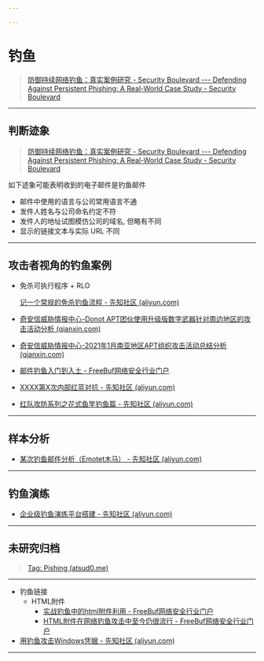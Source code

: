 ```yaml
---

---
```


# 钓鱼

> [防御持续网络钓鱼：真实案例研究 - Security Boulevard --- Defending Against Persistent Phishing: A Real-World Case Study - Security Boulevard](https://securityboulevard.com/2024/06/defending-against-persistent-phishing-a-real-world-case-study/)

---

## 判断迹象

> [防御持续网络钓鱼：真实案例研究 - Security Boulevard --- Defending Against Persistent Phishing: A Real-World Case Study - Security Boulevard](https://securityboulevard.com/2024/06/defending-against-persistent-phishing-a-real-world-case-study/)

如下迹象可能表明收到的电子邮件是钓鱼邮件

- 邮件中使用的语言与公司常用语言不通
- 发件人姓名与公司命名约定不符
- 发件人的地址试图模仿公司的域名, 但略有不同
- 显示的链接文本与实际 URL 不同

---

## 攻击者视角的钓鱼案例

- 免杀可执行程序 + RLO

  [记一个常规的免杀钓鱼流程 - 先知社区 (aliyun.com)](https://xz.aliyun.com/t/11885?time__1311=mqmx0DBD9Dy09D0vo4%2Bhaxn7DuDfhoT2DTD&alichlgref=https%3A%2F%2Fwww.google.com%2F)
  
- [奇安信威胁情报中心-Donot APT团伙使用升级版数字武器针对周边地区的攻击活动分析 (qianxin.com)](https://ti.qianxin.com/blog/articles/analysis-of-donot-apt-group-attacks-on-surrounding-areas/)

- [奇安信威胁情报中心-2021年1月南亚地区APT组织攻击活动总结分析 (qianxin.com)](https://ti.qianxin.com/blog/articles/Summary-and-analysis-of-APT-attack-activities-in-South-Asia-in-January-2021/)

- [邮件钓鱼入门到入土 - FreeBuf网络安全行业门户](https://www.freebuf.com/articles/web/260391.html)

- [XXXX第X次内部红蓝对抗 - 先知社区 (aliyun.com)](https://xz.aliyun.com/t/10731?time__1311=mq%2BxB7DQGQi%3D6x0H3bDyiKN0QwPGI%3Dq4x&alichlgref=https%3A%2F%2Fgithub.com%2Ftib36%2FPhishingBook%3Ftab%3Dreadme-ov-file)

- [红队攻防系列之花式鱼竿钓鱼篇 - 先知社区 (aliyun.com)](https://xz.aliyun.com/t/7958?time__1311=n4%2BxnD0DyDu7%3D0KDtD%2FiW%2B%2BDRxWwET%2B2qiKYQx&u_atoken=b3f182c7de2346300545cf550b675aaa&u_asession=01aVloK8zdyz1jbLMCfi3Rb_nJ-DNhv22v_SsASnWdWOhSTG5nkI4iMtai7iaLZyHuJB-YY_UqRErInTL5mMzm-GyPlBJUEqctiaTooWaXr7I&u_asig=05gKuE463GuJgxD-1Hv2Y2uZaxRpUSO3DG9gh-nfltKMhcVUJcYDIKhn1cPVoXgiX5Df3xrlAPX8bST2J8VKtKoNwjn6RJZ9QRez5qff0CPQnpkgY-U-QL2U-ethMX_CJYuNKBFuPaIRLct_EkBTqITpoHnpM5IKnnIeTDjpFaYXXBzhvSc0Kr8URjOX9Xe4tkzFbVi2r-pBzp0QGXRl_7EMxyjhjxVMvGJkctdPlLhh8n4lDAq4p9hSzpFkmzwmT0xUBlYPVbTlxERd8HS2DtjMomX-SUxGBermG0wjWT8qJ6gx6UxFgdF3ARCQ86jS_u_XR5hatHQVh06VuUZ-D1wA&u_aref=N2juT3KkWH9z0pLtcs9KFrZ%2FzQw%3D)

---

## 样本分析

- [某次钓鱼邮件分析（Emotet木马） - 先知社区 (aliyun.com)](https://xz.aliyun.com/t/11519?time__1311=Cq0xRDcG0QAxlxGgx%2BOixgGDnGYk%2BpY%2B3x)

---

## 钓鱼演练

- [企业级钓鱼演练平台搭建 - 先知社区 (aliyun.com)](https://xz.aliyun.com/t/11898?time__1311=Cq0xuD0DnQi%3D3GNeeeuG4Rgct73iKw3x)


---

## 未研究归档

> [Tag: Pishing (atsud0.me)](https://atsud0.me/tags/Pishing/)

---

- 钓鱼链接
  - HTML附件
    - [实战钓鱼中的html附件利用 - FreeBuf网络安全行业门户](https://www.freebuf.com/articles/network/353121.html)
    - [HTML附件在网络钓鱼攻击中至今仍很流行 - FreeBuf网络安全行业门户](https://www.freebuf.com/news/333371.html)
- [用钓鱼攻击Windows凭据 - 先知社区 (aliyun.com)](https://xz.aliyun.com/t/7458?time__1311=n4%2BxnD0G0%3Dit0QDkDcD0x05SbFm9eQ%2BYfxEbD&alichlgref=https%3A%2F%2Fgithub.com%2Ftib36%2FPhishingBook%3Ftab%3Dreadme-ov-file)

----





